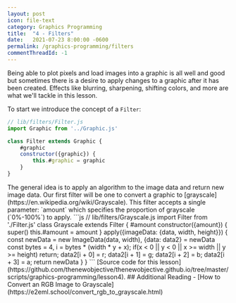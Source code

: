 ```yaml
---
layout: post
icon: file-text
category: Graphics Programming
title:  "4 - Filters"
date:   2021-07-23 8:00:00 -0600
permalink: /graphics-programming/filters
commentThreadId: -1
---
```


Being able to plot pixels and load images into a graphic is all well and good but sometimes there is a desire to apply changes
to a graphic after it has been created. Effects like blurring, sharpening, shifting colors, and more are what we'll tackle in this lesson.

To start we introduce the concept of a `Filter`:

```js
// lib/filters/Filter.js
import Graphic from '../Graphic.js'

class Filter extends Graphic {
    #graphic
    constructor({graphic}) {
        this.#graphic = graphic
    }
}
```

<!-->

The general idea is to apply an algorithm to the image data and return new image data.

Our first filter will be one to convert a graphic to [grayscale](https://en.wikipedia.org/wiki/Grayscale). This filter accepts a single parameter: `amount` which
specifies the proportion of grayscale (`0%-100%`) to apply.

```js
// lib/filters/Grayscale.js
import Filter from './Filter.js'

class Grayscale extends Filter {
    #amount
    constructor({amount}) {
        super()
        this.#amount = amount
    }

    apply({imageData: {data, width, height}}) {
        const newData = new ImageData(data, width),
            {data: data2} = newData

        const bytes = 4,
              i = bytes * (width * y + x);
        if(x < 0 || y < 0 || x >= width || y >= height)
            return;
        data2[i + 0] = r;
        data2[i + 1] = g;
        data2[i + 2] = b;
        data2[i + 3] = a;


        return newData
    }
}
```

[Source code for this lesson](https://github.com/thenewobjective/thenewobjective.github.io/tree/master/scripts/graphics-programming/lesson4).

## Additional Reading

- [How to Convert an RGB Image to Grayscale](https://e2eml.school/convert_rgb_to_grayscale.html)

